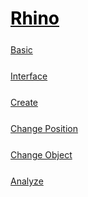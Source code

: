 <style>
.md0{margin-top: 150px;}
.md1{margin-top: 75px;}
.md2{margin-top: 50px;}
.md3{margin-top: 25px;}
.tbl1 td#header{background-color: D1ECCF}
</style>

# [<span style="color:black;">Rhino</span>](../index.md) 





<div class="md3"></div>

[Basic](Rhino-Basic.md)



<div class="md3"></div>

[Interface](Rhino-Interface.md)



<div class="md3"></div>

[Create](Rhino-Command-Create.md)



<div class="md3"></div>

[Change Position](Rhino-Command-ChangePosition.md)



<div class="md3"></div>

[Change Object](Rhino-Command-ChangeObject.md)



<div class="md3"></div>

[Analyze](Rhino-Command-Analyze.md)







